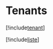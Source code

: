 # Tenants

[!include[tenant](tenants.tenant.autogen.md)]

[!include[liste](tenants.liste.autogen.md)]



































































































































